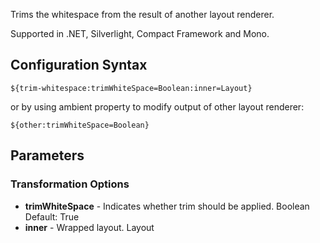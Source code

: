 Trims the whitespace from the result of another layout renderer. 

Supported in .NET, Silverlight, Compact Framework and Mono.

## Configuration Syntax
```
${trim-whitespace:trimWhiteSpace=Boolean:inner=Layout}
```

or by using ambient property to modify output of other layout renderer:

```
${other:trimWhiteSpace=Boolean}
```

## Parameters
### Transformation Options
* **trimWhiteSpace** - Indicates whether trim should be applied. Boolean Default: True
* **inner** - Wrapped layout. Layout